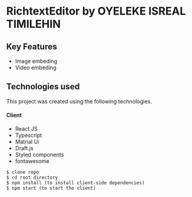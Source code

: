 # RichtextEditor by OYELEKE ISREAL TIMILEHIN

## Key Features

- Image embeding
- Video embeding

## Technologies used

This project was created using the following technologies.

#### Client

- React JS
- Typescript
- Matrial Ui
- Draft.js
- Styled components
- fontawesome

```
$ clone repo
$ cd root directory
$ npm install (to install client-side dependencies)
$ npm start (to start the client)
```
